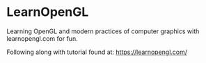 # LearnOpenGL
Learning OpenGL and modern practices of computer graphics with learnopengl.com for fun.

Following along with tutorial found at: https://learnopengl.com/
